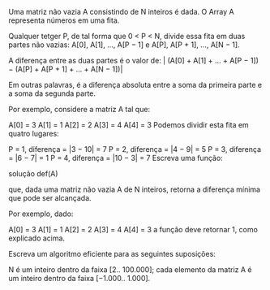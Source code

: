 Uma matriz não vazia A consistindo de N inteiros é dada. O Array A representa números em uma fita.

Qualquer tetger P, de tal forma que 0 < P < N, divide essa fita em duas partes não vazias: A[0], A[1], ..., A[P − 1] e A[P], A[P + 1], ..., A[N − 1].

A diferença entre as duas partes é o valor de: | (A[0] + A[1] + ... + A[P − 1]) − (A[P] + A[P + 1] + ... + A[N − 1])|

Em outras palavras, é a diferença absoluta entre a soma da primeira parte e a soma da segunda parte.

Por exemplo, considere a matriz A tal que:

  A[0] = 3
  A[1] = 1
  A[2] = 2
  A[3] = 4
  A[4] = 3
Podemos dividir esta fita em quatro lugares:

P = 1, diferença = |3 − 10| = 7
P = 2, diferença = |4 − 9| = 5
P = 3, diferença = |6 − 7| = 1
P = 4, diferença = |10 − 3| = 7
Escreva uma função:

solução def(A)

que, dada uma matriz não vazia A de N inteiros, retorna a diferença mínima que pode ser alcançada.

Por exemplo, dado:

  A[0] = 3
  A[1] = 1
  A[2] = 2
  A[3] = 4
  A[4] = 3
a função deve retornar 1, como explicado acima.

Escreva um algoritmo eficiente para as seguintes suposições:

N é um inteiro dentro da faixa [2.. 100.000];
cada elemento da matriz A é um inteiro dentro da faixa [−1.000.. 1.000].